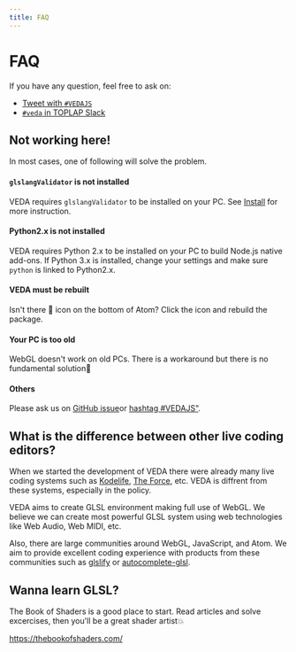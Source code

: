 ```yaml
---
title: FAQ
---
```

# FAQ

If you have any question, feel free to ask on:

- <a href="https://twitter.com/search?f=tweets&q=%23vedajs&src=typd" target="\_blank">Tweet with `#VEDAJS`</a>
- <a href="https://toplap.org/toplap-on-slack/" target="\_blank">`#veda` in TOPLAP Slack</a>


## Not working here!

In most cases, one of following will solve the problem.


#### `glslangValidator` is not installed

VEDA requires `glslangValidator` to be installed on your PC.
See [Install](/install#glslangvalidator) for more instruction.


#### Python2.x is not installed

VEDA requires Python 2.x to be installed on your PC to build Node.js native add-ons.
If Python 3.x is installed, change your settings and make sure `python` is linked to Python2.x.


#### VEDA must be rebuilt

Isn't there 🐞 icon on the bottom of Atom?
Click the icon and rebuild the package.


#### Your PC is too old

WebGL doesn't work on old PCs.
There is a workaround but there is no fundamental solution🙇


#### Others

Please ask us on <a target="\_blank" href="https://github.com/fand/veda/issues">GitHub issue</a>or <a target="\_blank" href="https://twitter.com/search?f=tweets&q=%23vedajs&src=typd">hashtag \#VEDAJS"</a>.


## What is the difference between other live coding editors?

When we started the development of VEDA there were already many live coding systems such as [Kodelife](https://hexler.net/software/kodelife), [The Force](http://shawnlawson.github.io/The_Force/), etc.
VEDA is diffrent from these systems, especially in the policy.

VEDA aims to create GLSL environment making full use of WebGL.
We believe we can create most powerful GLSL system using web technologies like Web Audio, Web MIDI, etc.

Also, there are large communities around WebGL, JavaScript,  and Atom.
We aim to provide excellent coding experience with products from these communities such as [glslify](https://github.com/stackgl/glslify) or [autocomplete-glsl](https://atom.io/packages/autocomplete-glsl).


## Wanna learn GLSL?

The Book of Shaders is a good place to start.
Read articles and solve excercises, then you'll be a great shader artist💥

https://thebookofshaders.com/
